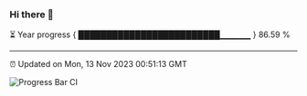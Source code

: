 ### Hi there 👋

⏳ Year progress { █████████████████████████▁▁▁▁▁ } 86.59 %

---

⏰ Updated on Mon, 13 Nov 2023 00:51:13 GMT

![Progress Bar CI](https://github.com/liununu/liununu/workflows/Progress%20Bar%20CI/badge.svg)
